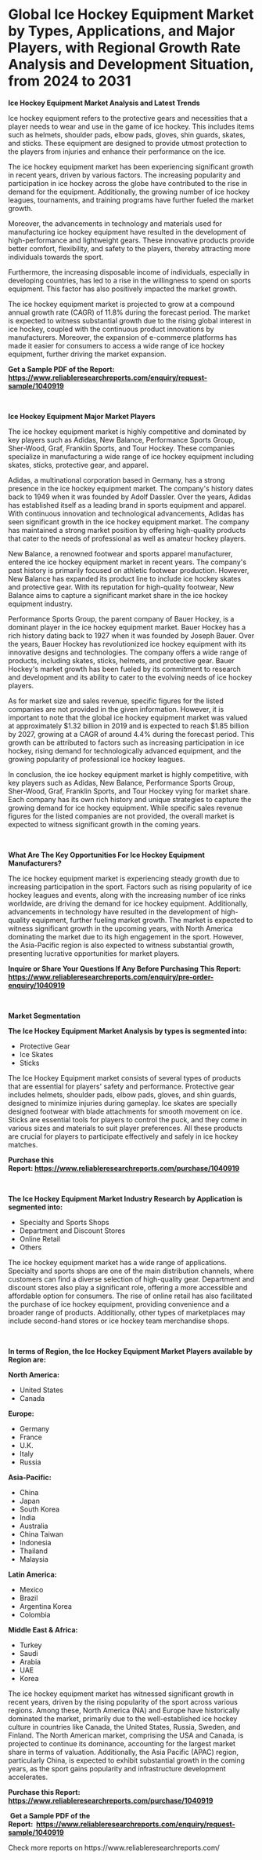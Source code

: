 <p><h1>Global Ice Hockey Equipment Market by Types, Applications, and Major Players, with Regional Growth Rate Analysis and Development Situation, from 2024 to 2031</h1></p><p><strong>Ice Hockey Equipment Market Analysis and Latest Trends</strong></p>
<p><p>Ice hockey equipment refers to the protective gears and necessities that a player needs to wear and use in the game of ice hockey. This includes items such as helmets, shoulder pads, elbow pads, gloves, shin guards, skates, and sticks. These equipment are designed to provide utmost protection to the players from injuries and enhance their performance on the ice.</p><p>The ice hockey equipment market has been experiencing significant growth in recent years, driven by various factors. The increasing popularity and participation in ice hockey across the globe have contributed to the rise in demand for the equipment. Additionally, the growing number of ice hockey leagues, tournaments, and training programs have further fueled the market growth.</p><p>Moreover, the advancements in technology and materials used for manufacturing ice hockey equipment have resulted in the development of high-performance and lightweight gears. These innovative products provide better comfort, flexibility, and safety to the players, thereby attracting more individuals towards the sport.</p><p>Furthermore, the increasing disposable income of individuals, especially in developing countries, has led to a rise in the willingness to spend on sports equipment. This factor has also positively impacted the market growth.</p><p>The ice hockey equipment market is projected to grow at a compound annual growth rate (CAGR) of 11.8% during the forecast period. The market is expected to witness substantial growth due to the rising global interest in ice hockey, coupled with the continuous product innovations by manufacturers. Moreover, the expansion of e-commerce platforms has made it easier for consumers to access a wide range of ice hockey equipment, further driving the market expansion.</p></p>
<p><strong>Get a Sample PDF of the Report:&nbsp; <a href="https://www.reliableresearchreports.com/enquiry/request-sample/1040919">https://www.reliableresearchreports.com/enquiry/request-sample/1040919</a></strong></p>
<p>&nbsp;</p>
<p><strong>Ice Hockey Equipment Major Market Players</strong></p>
<p><p>The ice hockey equipment market is highly competitive and dominated by key players such as Adidas, New Balance, Performance Sports Group, Sher-Wood, Graf, Franklin Sports, and Tour Hockey. These companies specialize in manufacturing a wide range of ice hockey equipment including skates, sticks, protective gear, and apparel.</p><p>Adidas, a multinational corporation based in Germany, has a strong presence in the ice hockey equipment market. The company's history dates back to 1949 when it was founded by Adolf Dassler. Over the years, Adidas has established itself as a leading brand in sports equipment and apparel. With continuous innovation and technological advancements, Adidas has seen significant growth in the ice hockey equipment market. The company has maintained a strong market position by offering high-quality products that cater to the needs of professional as well as amateur hockey players.</p><p>New Balance, a renowned footwear and sports apparel manufacturer, entered the ice hockey equipment market in recent years. The company's past history is primarily focused on athletic footwear production. However, New Balance has expanded its product line to include ice hockey skates and protective gear. With its reputation for high-quality footwear, New Balance aims to capture a significant market share in the ice hockey equipment industry.</p><p>Performance Sports Group, the parent company of Bauer Hockey, is a dominant player in the ice hockey equipment market. Bauer Hockey has a rich history dating back to 1927 when it was founded by Joseph Bauer. Over the years, Bauer Hockey has revolutionized ice hockey equipment with its innovative designs and technologies. The company offers a wide range of products, including skates, sticks, helmets, and protective gear. Bauer Hockey's market growth has been fueled by its commitment to research and development and its ability to cater to the evolving needs of ice hockey players.</p><p>As for market size and sales revenue, specific figures for the listed companies are not provided in the given information. However, it is important to note that the global ice hockey equipment market was valued at approximately $1.32 billion in 2019 and is expected to reach $1.85 billion by 2027, growing at a CAGR of around 4.4% during the forecast period. This growth can be attributed to factors such as increasing participation in ice hockey, rising demand for technologically advanced equipment, and the growing popularity of professional ice hockey leagues.</p><p>In conclusion, the ice hockey equipment market is highly competitive, with key players such as Adidas, New Balance, Performance Sports Group, Sher-Wood, Graf, Franklin Sports, and Tour Hockey vying for market share. Each company has its own rich history and unique strategies to capture the growing demand for ice hockey equipment. While specific sales revenue figures for the listed companies are not provided, the overall market is expected to witness significant growth in the coming years.</p></p>
<p>&nbsp;</p>
<p><strong>What Are The Key Opportunities For Ice Hockey Equipment Manufacturers?</strong></p>
<p><p>The ice hockey equipment market is experiencing steady growth due to increasing participation in the sport. Factors such as rising popularity of ice hockey leagues and events, along with the increasing number of ice rinks worldwide, are driving the demand for ice hockey equipment. Additionally, advancements in technology have resulted in the development of high-quality equipment, further fueling market growth. The market is expected to witness significant growth in the upcoming years, with North America dominating the market due to its high engagement in the sport. However, the Asia-Pacific region is also expected to witness substantial growth, presenting lucrative opportunities for market players.</p></p>
<p><strong>Inquire or Share Your Questions If Any Before Purchasing This Report: <a href="https://www.reliableresearchreports.com/enquiry/pre-order-enquiry/1040919">https://www.reliableresearchreports.com/enquiry/pre-order-enquiry/1040919</a></strong></p>
<p>&nbsp;</p>
<p><strong>Market Segmentation</strong></p>
<p><strong>The Ice Hockey Equipment Market Analysis by types is segmented into:</strong></p>
<p><ul><li>Protective Gear</li><li>Ice Skates</li><li>Sticks</li></ul></p>
<p><p>The Ice Hockey Equipment market consists of several types of products that are essential for players' safety and performance. Protective gear includes helmets, shoulder pads, elbow pads, gloves, and shin guards, designed to minimize injuries during gameplay. Ice skates are specially designed footwear with blade attachments for smooth movement on ice. Sticks are essential tools for players to control the puck, and they come in various sizes and materials to suit player preferences. All these products are crucial for players to participate effectively and safely in ice hockey matches.</p></p>
<p><strong>Purchase this Report:&nbsp;<a href="https://www.reliableresearchreports.com/purchase/1040919">https://www.reliableresearchreports.com/purchase/1040919</a></strong></p>
<p>&nbsp;</p>
<p><strong>The Ice Hockey Equipment Market Industry Research by Application is segmented into:</strong></p>
<p><ul><li>Specialty and Sports Shops</li><li>Department and Discount Stores</li><li>Online Retail</li><li>Others</li></ul></p>
<p><p>The ice hockey equipment market has a wide range of applications. Specialty and sports shops are one of the main distribution channels, where customers can find a diverse selection of high-quality gear. Department and discount stores also play a significant role, offering a more accessible and affordable option for consumers. The rise of online retail has also facilitated the purchase of ice hockey equipment, providing convenience and a broader range of products. Additionally, other types of marketplaces may include second-hand stores or ice hockey team merchandise shops.</p></p>
<p>&nbsp;</p>
<p><strong>In terms of Region, the Ice Hockey Equipment Market Players available by Region are:</strong></p>
<p>
    <p> <strong> North America: </strong>
        <ul>
            <li>United States</li>
            <li>Canada</li>
        </ul>
        </p> 
    <p> <strong> Europe: </strong>
        <ul>
            <li>Germany</li>
            <li>France</li>
            <li>U.K.</li>
            <li>Italy</li>
            <li>Russia</li>
        </ul>
        </p> 
    <p> <strong> Asia-Pacific: </strong>
        <ul>
            <li>China</li>
            <li>Japan</li>
            <li>South Korea</li>
            <li>India</li>
            <li>Australia</li>
            <li>China Taiwan</li>
            <li>Indonesia</li>
            <li>Thailand</li>
            <li>Malaysia</li>
        </ul>
        </p> 
    <p> <strong> Latin America: </strong>
        <ul>
            <li>Mexico</li>
            <li>Brazil</li>
            <li>Argentina Korea</li>
            <li>Colombia</li>
        </ul>
        </p> 
    <p> <strong> Middle East & Africa: </strong>
        <ul>
            <li>Turkey</li>
            <li>Saudi</li>
            <li>Arabia</li>
            <li>UAE</li>
            <li>Korea</li>
        </ul>
    </p>
    </p>
<p><p>The ice hockey equipment market has witnessed significant growth in recent years, driven by the rising popularity of the sport across various regions. Among these, North America (NA) and Europe have historically dominated the market, primarily due to the well-established ice hockey culture in countries like Canada, the United States, Russia, Sweden, and Finland. The North American market, comprising the USA and Canada, is projected to continue its dominance, accounting for the largest market share in terms of valuation. Additionally, the Asia Pacific (APAC) region, particularly China, is expected to exhibit substantial growth in the coming years, as the sport gains popularity and infrastructure development accelerates.</p></p>
<p><strong>Purchase this Report: <a href="https://www.reliableresearchreports.com/purchase/1040919">https://www.reliableresearchreports.com/purchase/1040919</a></strong></p>
<p>&nbsp;<strong>Get a Sample PDF of the Report:&nbsp;&nbsp;<a href="https://www.reliableresearchreports.com/enquiry/request-sample/1040919">https://www.reliableresearchreports.com/enquiry/request-sample/1040919</a></strong></p>
<p><strong></strong></p>
<p>Check more reports on https://www.reliableresearchreports.com/</p>